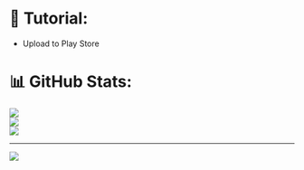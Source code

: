 # 📜 Tutorial:
- Upload to Play Store

# 📊 GitHub Stats:
![](https://github-readme-stats.vercel.app/api?username=RID&theme=dark&hide_border=false&include_all_commits=false&count_private=false)<br/>
![](https://github-readme-streak-stats.herokuapp.com/?user=RID&theme=dark&hide_border=false)<br/>
![](https://github-readme-stats.vercel.app/api/top-langs/?username=RID&theme=dark&hide_border=false&include_all_commits=false&count_private=false&layout=compact)

---
[![](https://visitcount.itsvg.in/api?id=RID&icon=0&color=0)](https://visitcount.itsvg.in)

<!-- Proudly created with GPRM ( https://gprm.itsvg.in ) -->
